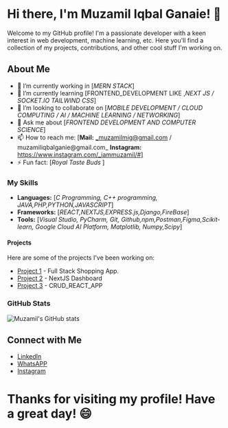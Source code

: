 # Hi there, I'm Muzamil Iqbal Ganaie! 👋

Welcome to my GitHub profile!
    I'm a passionate developer with a keen interest in web development, machine learning, etc.
 Here you'll find a collection of my projects, contributions, and other cool stuff I'm working on.

## About Me

- 🔭 I’m currently working in [_MERN STACK_]
- 🌱 I’m currently learning [FRONTEND_DEVELOPMENT LIKE ,_NEXT JS / SOCKET.IO TAILWIND CSS_]
- 👯 I’m looking to collaborate on [_MOBILE DEVELOPMENT / CLOUD COMPUTING / AI / MACHINE LEARNING / NETWORKING_]
- 💬 Ask me about [_FRONTEND DEVELOPMENT  AND COMPUTER SCIENCE_]
- 📫 How to reach me: [**Mail:** _muzamilmig@gmail.com / muzamiliqbalganie@gmail.com_ **Instagram:** https://www.instagram.com/_iammuzamil/#]
- ⚡ Fun fact: [_Royal Taste Buds_ ]

### My Skills

- **Languages:** [_C Programming, C++ programming, JAVA,PHP,PYTHON,JAVASCRIPT_]
- **Frameworks:** [_REACT,NEXTJS,EXPRESS.js,Django,FireBase_]
- **Tools:** [_Visual Studio, PyCharm, Git, Github,npm,Postman,Figma,Scikit-learn, Google Cloud AI Platform, Matplotlib, Numpy,Scipy_]

#### Projects

Here are some of the projects I've been working on:

- [Project 1](https://github.com/muzamiliqbalganaie/React-myshopping-app.git) - Full Stack Shopping App.
- [Project 2](https://github.com/muzamiliqbalganaie/NextJs-Dasdboard.git) - NextJS Dashboard
- [Project 3](https://github.com/muzamiliqbalganaie/Crud_React_App.git) - CRUD_REACT_APP

### GitHub Stats

![Muzamil's GitHub stats](https://github-readme-stats.vercel.app/api?username=muzamiliqbalganaie&show_icons=true&theme=radical)

## Connect with Me

- [LinkedIn](www.linkedin.com/in/muzamiliqbal-ganaie-017223268)
- [WhatsAPP](9682121112)
- [Instagram](https://www.instagram.com/_iammuzamil/#)

# Thanks for visiting my profile! Have a great day! 😄
